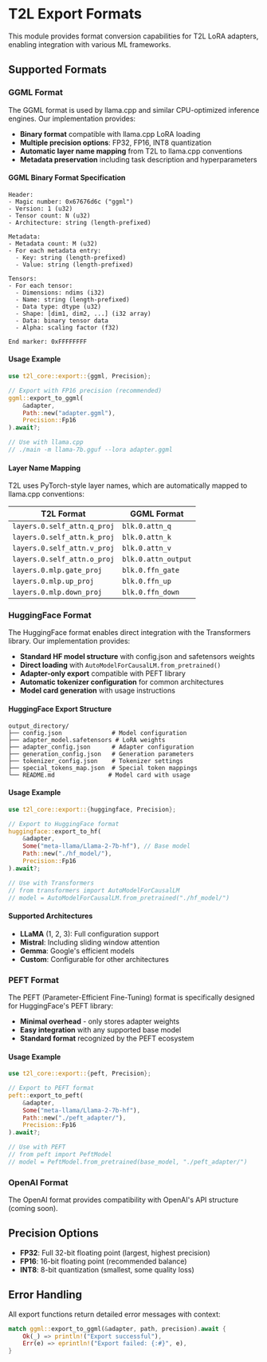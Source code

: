 # T2L Export Formats

This module provides format conversion capabilities for T2L LoRA adapters, enabling integration with various ML frameworks.

## Supported Formats

### GGML Format

The GGML format is used by llama.cpp and similar CPU-optimized inference engines. Our implementation provides:

- **Binary format** compatible with llama.cpp LoRA loading
- **Multiple precision options**: FP32, FP16, INT8 quantization
- **Automatic layer name mapping** from T2L to llama.cpp conventions
- **Metadata preservation** including task description and hyperparameters

#### GGML Binary Format Specification

```
Header:
- Magic number: 0x67676d6c ("ggml")
- Version: 1 (u32)
- Tensor count: N (u32)
- Architecture: string (length-prefixed)

Metadata:
- Metadata count: M (u32)
- For each metadata entry:
  - Key: string (length-prefixed)
  - Value: string (length-prefixed)

Tensors:
- For each tensor:
  - Dimensions: ndims (i32)
  - Name: string (length-prefixed)
  - Data type: dtype (u32)
  - Shape: [dim1, dim2, ...] (i32 array)
  - Data: binary tensor data
  - Alpha: scaling factor (f32)

End marker: 0xFFFFFFFF
```

#### Usage Example

```rust
use t2l_core::export::{ggml, Precision};

// Export with FP16 precision (recommended)
ggml::export_to_ggml(
    &adapter,
    Path::new("adapter.ggml"),
    Precision::Fp16
).await?;

// Use with llama.cpp
// ./main -m llama-7b.gguf --lora adapter.ggml
```

#### Layer Name Mapping

T2L uses PyTorch-style layer names, which are automatically mapped to llama.cpp conventions:

| T2L Format | GGML Format |
|------------|-------------|
| `layers.0.self_attn.q_proj` | `blk.0.attn_q` |
| `layers.0.self_attn.k_proj` | `blk.0.attn_k` |
| `layers.0.self_attn.v_proj` | `blk.0.attn_v` |
| `layers.0.self_attn.o_proj` | `blk.0.attn_output` |
| `layers.0.mlp.gate_proj` | `blk.0.ffn_gate` |
| `layers.0.mlp.up_proj` | `blk.0.ffn_up` |
| `layers.0.mlp.down_proj` | `blk.0.ffn_down` |

### HuggingFace Format

The HuggingFace format enables direct integration with the Transformers library. Our implementation provides:

- **Standard HF model structure** with config.json and safetensors weights
- **Direct loading** with `AutoModelForCausalLM.from_pretrained()`
- **Adapter-only export** compatible with PEFT library
- **Automatic tokenizer configuration** for common architectures
- **Model card generation** with usage instructions

#### HuggingFace Export Structure

```
output_directory/
├── config.json              # Model configuration
├── adapter_model.safetensors # LoRA weights
├── adapter_config.json      # Adapter configuration
├── generation_config.json   # Generation parameters
├── tokenizer_config.json    # Tokenizer settings
├── special_tokens_map.json  # Special token mappings
└── README.md               # Model card with usage
```

#### Usage Example

```rust
use t2l_core::export::{huggingface, Precision};

// Export to HuggingFace format
huggingface::export_to_hf(
    &adapter,
    Some("meta-llama/Llama-2-7b-hf"), // Base model
    Path::new("./hf_model/"),
    Precision::Fp16
).await?;

// Use with Transformers
// from transformers import AutoModelForCausalLM
// model = AutoModelForCausalLM.from_pretrained("./hf_model/")
```

#### Supported Architectures

- **LLaMA** (1, 2, 3): Full configuration support
- **Mistral**: Including sliding window attention
- **Gemma**: Google's efficient models
- **Custom**: Configurable for other architectures

### PEFT Format

The PEFT (Parameter-Efficient Fine-Tuning) format is specifically designed for HuggingFace's PEFT library:

- **Minimal overhead** - only stores adapter weights
- **Easy integration** with any supported base model
- **Standard format** recognized by the PEFT ecosystem

#### Usage Example

```rust
use t2l_core::export::{peft, Precision};

// Export to PEFT format
peft::export_to_peft(
    &adapter,
    Some("meta-llama/Llama-2-7b-hf"),
    Path::new("./peft_adapter/"),
    Precision::Fp16
).await?;

// Use with PEFT
// from peft import PeftModel
// model = PeftModel.from_pretrained(base_model, "./peft_adapter/")
```

### OpenAI Format

The OpenAI format provides compatibility with OpenAI's API structure (coming soon).

## Precision Options

- **FP32**: Full 32-bit floating point (largest, highest precision)
- **FP16**: 16-bit floating point (recommended balance)
- **INT8**: 8-bit quantization (smallest, some quality loss)

## Error Handling

All export functions return detailed error messages with context:

```rust
match ggml::export_to_ggml(&adapter, path, precision).await {
    Ok(_) => println!("Export successful"),
    Err(e) => eprintln!("Export failed: {:#}", e),
}
```